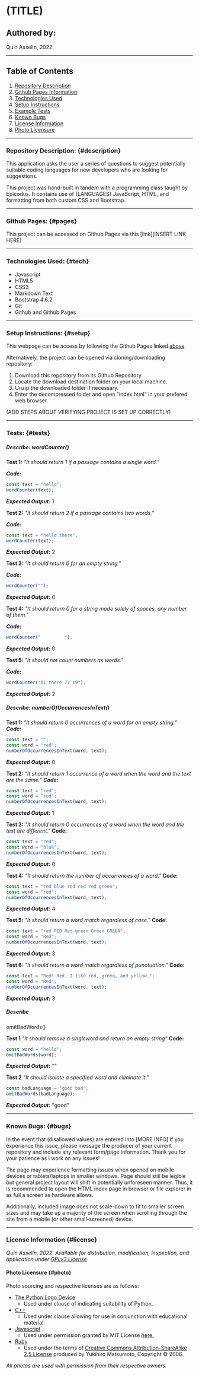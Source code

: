 # (TITLE)

## Authored by: 
Quin Asselin, 2022

***

## Table of Contents
1. [Repository Description](#description)
2. [Github Pages Information](#pages)
3. [Technologies Used](#tech)
4. [Setup Instructions](#setup)
5. [Example Tests](#tests)
6. [Known Bugs](#bugs)
7. [License Information](#license)
8. [Photo Licensure](#photo)

*** 

### Repository Description: {#description}
This application asks the user a series of questions to suggest potentially suitable coding languages for new developers who are looking for suggestions.

This project was hand-built in tandem with a programming class taught by Epicodus. It contains use of {LANGUAGES} JavaScript, HTML, and formatting from both custom CSS and Bootstrap. 

***

### Github Pages: {#pages}
This project can be accessed on Github Pages via this [link](INSERT LINK HERE)


***

### Technologies Used: {#tech}
- Javascript
- HTML5
- CSS3
- Markdown Text
- Bootstrap 4.6.2
- Git
- Github and Github Pages

***

### Setup Instructions: {#setup}
This webpage can be access by following the Github Pages linked [above](#pages)

Alternatively, the project can be opened via cloning/downloading repository:
1. Download this repository from its Github Repository.
2. Locate the download destination folder on your local machine.
3. Unzip the downloaded folder if necessary.
4. Enter the decompressed folder and open "index.html" in your prefered web browser.

(ADD STEPS ABOUT VERIFYING PROJECT IS SET UP CORRECTLY)
***

### Tests: {#tests}
##### Describe: wordCounter()
**Test 1:** 
*"It should return 1 if a passage contains a single word."*

***Code:***
```javascript
const text = "hello";
wordCounter(text);
```
***Expected Output:***
1

**Test 2:** 
*"It should return 2 if a passage contains two words."*

***Code:***
```javascript
const text = "hello there";
wordCounter(text);
```
***Expected Output:*** 
2

**Test 3:** 
*"It should return 0 for an empty string."*

***Code:*** 
```javascript
wordCounter("");
```
***Expected Output:***
0

**Test 4:**
*"It should return 0 for a string made solely of spaces, any number of them."*

***Code:***
```javascript
wordCounter("         ");
```
***Expected Output:***
0

**Test 5:**
*"It should not count numbers as words."*

***Code:***
```javascript
wordCounter("hi there 77 19");
```
***Expected Output:***
2

##### Describe: numberOfOccurrencesInText()

**Test 1:**
*"It should return 0 occurrences of a word for an empty string."*
***Code:***
```javascript
const text = "";
const word = "red";
numberOfOccurrencesInText(word, text);
```
***Expected Output:***
0

**Test 2:**
*"It should return 1 occurrence of a word when the word and the text are the same."*
***Code:***
```javascript
const text = "red";
const word = "red";
numberOfOccurrencesInText(word, text);
```
***Expected Output:***
1

**Test 3:** 
*"It should return 0 occurrences of a word when the word and the text are different."*
**Code:**
```javascript
const text = "red";
const word = "blue";
numberOfOccurrencesInText(word, text);
```
***Expected Output:***
0

**Test 4:** 
*"It should return the number of occurrences of a word."*
**Code:**
```javascript
const text = "red blue red red red green";
const word = "red";
numberOfOccurrencesInText(word, text);
```
***Expected Output:***
4

**Test 5:** 
*"It should return a word match regardless of case."*
**Code:**
```javascript
const text = "red RED Red green Green GREEN";
const word = "Red";
numberOfOccurrencesInText(word, text);
```
***Expected Output:***
3

**Test 6:**
*"It should return a word match regardless of punctuation."*
**Code:**
```javascript
const text = "Red! Red. I like red, green, and yellow.";
const word = "Red";
numberOfOccurrencesInText(word, text);
```
***Expected Output:***
3

##### Describe 
omitBadWords()

**Test 1**
*"It should remove a singleword and return an empty string"*
**Code:**
```javascript
const word = "hello";
omitBadWords(word);
```
***Expected Output:***
""

**Test 2**
*"It should isolate a specified word and eliminate it."*
```javascript
const badLanguage = "good bad";
omitBadWords(badLanguage);
```
***Expected Output:***
"good"


***

### Known Bugs: {#bugs}
In the event that (disallowed values) are entered into [MORE INFO] If you experience this issue, please message the producer of your current repository and include any relevant form/page information. Thank you for your patience as I work on any issues!

The page may experience formatting issues when opened on mobile devices or tablets/laptops in smaller windows. Page should still be legible but general project layout will shift in potentially unforeseen manner. Thus, it is recommended to open the HTML index page in browser or file explorer in as full a screen as hardware allows.

Additionally, included image does not scale-down to fit to smaller screen sizes and may take up a majority of the screen when scrolling through the site from a mobile (or other small-screened) device.

***

### License Information {#license}
*Quin Asselin, 2022. Available for distribution, modification, inspection, and application under [GPLv3 License](https://www.gnu.org/licenses/gpl-3.0.en.html)*

#### Photo Licensure {#photo}
Photo sourcing and respective licenses are as follows:
- [The Python Logo Device](https://www.python.org/community/logos/)
  * Used under clause of indicating suitability of Python.
- [C++](https://isocpp.org/home/terms-of-use)
  * Used under clause allowing for use in conjunction with educational material.
- [Javascript](https://commons.wikimedia.org/wiki/File:JavaScript-logo.png)
  * Used under permission granted by MIT License [here.](https://github.com/voodootikigod/logo.js/blob/master/LICENSE)
- [Ruby](https://www.ruby-lang.org/en/about/logo/)
  * Used under the terms of [Creative Commons Attribution-ShareAlike 2.5 License](https://creativecommons.org/licenses/by-sa/2.5/) produced by Yukihiro Matsumoto, Copyright © 2006.

*All photos are used with permission from their respective owners.*

